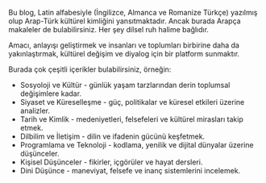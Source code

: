 Bu blog, Latin alfabesiyle (İngilizce, Almanca ve Romanize Türkçe) yazılmış olup Arap-Türk kültürel kimliğini yansıtmaktadır. Ancak burada Arapça makaleler de bulabilirsiniz. Her şey dilsel ruh halime bağlıdır.

Amacı, anlayışı geliştirmek ve insanları ve toplumları birbirine daha da yakınlaştırmak, kültürel değişim ve diyalog için bir platform sunmaktır.

Burada çok çeşitli içerikler bulabilirsiniz, örneğin:
- Sosyoloji ve Kültür - günlük yaşam tarzlarından derin toplumsal değişimlere kadar.
- Siyaset ve Küreselleşme - güç, politikalar ve küresel etkileri üzerine analizler.
- Tarih ve Kimlik - medeniyetleri, felsefeleri ve kültürel mirasları takip etmek.
- Dilbilim ve İletişim - dilin ve ifadenin gücünü keşfetmek.
- Programlama ve Teknoloji - kodlama, yenilik ve dijital dünyalar üzerine düşünceler.
- Kişisel Düşünceler - fikirler, içgörüler ve hayat dersleri.
- Dini Düşünce - maneviyat, felsefe ve inanç sistemlerini incelemek.